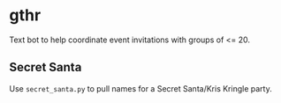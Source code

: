 # gthr
Text bot to help coordinate event invitations with groups of &lt;= 20.

## Secret Santa
Use `secret_santa.py` to pull names for a Secret Santa/Kris Kringle party.
